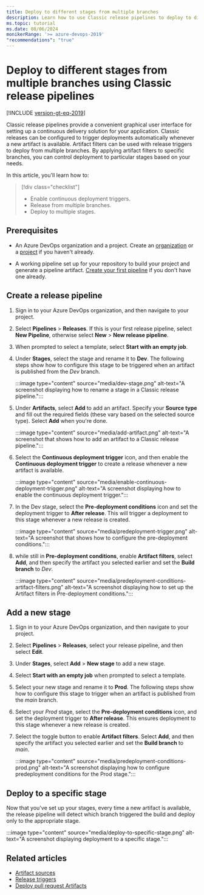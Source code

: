 ```yaml
---
title: Deploy to different stages from multiple branches
description: Learn how to use Classic release pipelines to deploy to different stages from multiple branches.
ms.topic: tutorial
ms.date: 08/06/2024
monikerRange: '>= azure-devops-2019'
"recommendations": "true"
---
```


# Deploy to different stages from multiple branches using Classic release pipelines

[!INCLUDE [version-gt-eq-2019](../../includes/version-gt-eq-2019.md)]

Classic release pipelines provide a convenient graphical user interface for setting up a continuous delivery solution for your application. Classic releases can be configured to trigger deployments automatically whenever a new artifact is available. Artifact filters can be used with release triggers to deploy from multiple branches. By applying artifact filters to specific branches, you can control deployment to particular stages based on your needs.

In this article, you'll learn how to: 

> [!div class="checklist"]  
> * Enable continuous deployment triggers.
> * Release from multiple branches.
> * Deploy to multiple stages.

## Prerequisites

- An Azure DevOps organization and a project. Create an [organization](../../organizations/accounts/create-organization.md) or a [project](../../organizations/projects/create-project.md#create-a-project) if you haven't already.

- A working pipeline set up for your repository to build your project and generate a pipeline artifact. [Create your first pipeline](../create-first-pipeline.md) if you don't have one already.

## Create a release pipeline

1. Sign in to your Azure DevOps organization, and then navigate to your project.

1. Select **Pipelines** > **Releases**. If this is your first release pipeline, select **New Pipeline**, otherwise select **New** > **New release pipeline**.

1. When prompted to select a template, select **Start with an empty job**.

1. Under **Stages**, select the stage and rename it to **Dev**. The following steps show how to configure this stage to be triggered when an artifact is published from the *Dev* branch.

    :::image type="content" source="media/dev-stage.png" alt-text="A screenshot displaying how to rename a stage in a Classic release pipeline.":::

1. Under **Artifacts**, select **Add** to add an artifact. Specify your **Source type** and fill out the required fields (these vary based on the selected source type). Select **Add** when you're done.

    :::image type="content" source="media/add-artifact.png" alt-text="A screenshot that shows how to add an artifact to a Classic release pipeline.":::

1. Select the **Continuous deployment trigger** icon, and then enable the **Continuous deployment trigger** to create a release whenever a new artifact is available.

    :::image type="content" source="media/enable-continuous-deployment-trigger.png" alt-text="A screenshot displaying how to enable the continuous deployment trigger.":::

1. In the Dev stage, select the **Pre-deployment conditions** icon and set the deployment trigger to **After release**. This will trigger a deployment to this stage whenever a new release is created.

    :::image type="content" source="media/predeployment-trigger.png" alt-text="A screenshot that shows how to configure the pre-deployment conditions.":::

1. while still in **Pre-deployment conditions**, enable **Artifact filters**, select **Add**, and then specify the artifact you selected earlier and set the **Build branch** to *Dev*.

    :::image type="content" source="media/predeployment-conditions-artifact-filters.png" alt-text="A screenshot displaying how to set up the Artifact filters in Pre-deployment conditions.":::

## Add a new stage

1. Sign in to your Azure DevOps organization, and then navigate to your project.

1. Select **Pipelines** > **Releases**, select your release pipeline, and then select **Edit**.

1. Under **Stages**, select **Add** > **New stage** to add a new stage.
 
1. Select **Start with an empty job** when prompted to select a template. 

1. Select your new stage and rename it to **Prod**. The following steps show how to configure this stage to trigger when an artifact is published from the *main* branch.

1. Select your *Prod* stage, select the **Pre-deployment conditions** icon, and set the deployment trigger to **After release**. This ensures deployment to this stage whenever a new release is created.

1. Select the toggle button to enable **Artifact filters**. Select **Add**, and then specify the artifact you selected earlier and set the **Build branch** to *main*.

    :::image type="content" source="media/predeployment-conditions-prod.png" alt-text="A screenshot displaying how to configure predeployment conditions for the Prod stage.":::  

## Deploy to a specific stage

Now that you've set up your stages, every time a new artifact is available, the release pipeline will detect which branch triggered the build and deploy only to the appropriate stage.

:::image type="content" source="media/deploy-to-specific-stage.png" alt-text="A screenshot displaying deployment to a specific stage.":::  

## Related articles

- [Artifact sources](artifacts.md)
- [Release triggers](triggers.md)
- [Deploy pull request Artifacts](deploy-pull-request-builds.md)
